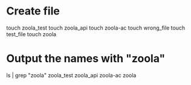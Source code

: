 # Create file

touch zoola_test
touch zoola_api
touch zoola-ac
touch wrong_file
touch test_file
touch zoola

# Output the names with "zoola"

ls | grep "zoola"
zoola_test
zoola_api
zoola-ac
zoola



